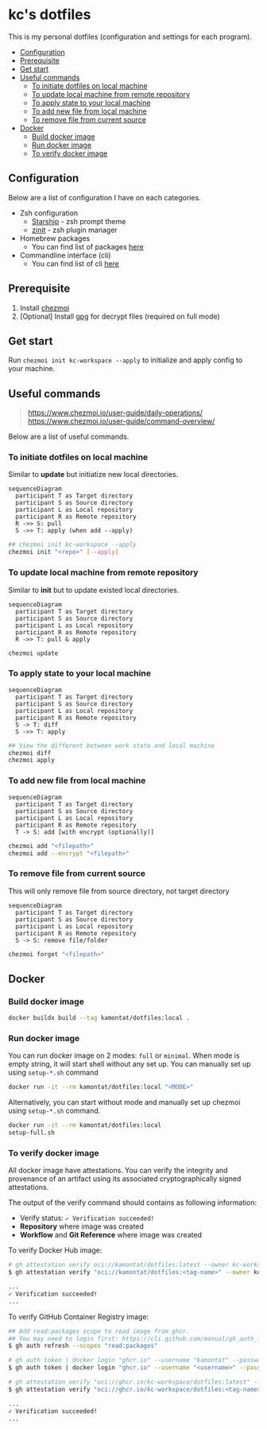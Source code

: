 # kc's dotfiles

This is my personal dotfiles (configuration and settings for each program).

- [Configuration](#configuration)
- [Prerequisite](#prerequisite)
- [Get start](#get-start)
- [Useful commands](#useful-commands)
  - [To initiate dotfiles on local machine](#to-initiate-dotfiles-on-local-machine)
  - [To update local machine from remote repository](#to-update-local-machine-from-remote-repository)
  - [To apply state to your local machine](#to-apply-state-to-your-local-machine)
  - [To add new file from local machine](#to-add-new-file-from-local-machine)
  - [To remove file from current source](#to-remove-file-from-current-source)
- [Docker](#docker)
  - [Build docker image](#build-docker-image)
  - [Run docker image](#run-docker-image)
  - [To verify docker image](#to-verify-docker-image)

## Configuration

Below are a list of configuration I have on each categories.

- Zsh configuration
  - [Starship][starship-url] - zsh prompt theme
  - [zinit][zinit-url] - zsh plugin manager
- Homebrew packages
  - You can find list of packages [here][brew-packages-path]
- Commandline interface (cli)
  - You can find list of cli [here][cli-tools-path]

[starship-url]: https://starship.rs
[zinit-url]: https://github.com/zdharma-continuum/zinit

[brew-packages-path]: ./home/.chezmoidata/package.yaml
[cli-tools-path]: ./home/dot_tool-versions

## Prerequisite

1. Install [chezmoi][chezmoi-url]
2. [Optional] Install [gpg][gpg-url] for decrypt files (required on full mode)

[chezmoi-url]: https://www.chezmoi.io/install
[gpg-url]: https://www.gnupg.org

## Get start

Run `chezmoi init kc-workspace --apply` to initialize and apply config to your machine.

## Useful commands

> https://www.chezmoi.io/user-guide/daily-operations/
> https://www.chezmoi.io/user-guide/command-overview/

Below are a list of useful commands.

### To initiate dotfiles on local machine

Similar to **update** but initiatize new local directories.

```mermaid
sequenceDiagram
  participant T as Target directory
  participant S as Source directory
  participant L as Local repository
  participant R as Remote repository
  R ->> S: pull
  S ->> T: apply (when add --apply)
```

```bash
## chezmoi init kc-workspace --apply
chezmoi init "<repo>" [--apply]
```

### To update local machine from remote repository

Similar to **init** but to update existed local directories.

```mermaid
sequenceDiagram
  participant T as Target directory
  participant S as Source directory
  participant L as Local repository
  participant R as Remote repository
  R ->> T: pull & apply
```

```bash
chezmoi update
```

### To apply state to your local machine

```mermaid
sequenceDiagram
  participant T as Target directory
  participant S as Source directory
  participant L as Local repository
  participant R as Remote repository
  S -> T: diff
  S ->> T: apply
```

```bash
## View the different between work state and local machine
chezmoi diff
chezmoi apply
```

### To add new file from local machine

```mermaid
sequenceDiagram
  participant T as Target directory
  participant S as Source directory
  participant L as Local repository
  participant R as Remote repository
  T -> S: add [with encrypt (optionally)]
```

```bash
chezmoi add "<filepath>"
chezmoi add --encrypt "<filepath>"
```

### To remove file from current source

This will only remove file from source directory, not target directory

```mermaid
sequenceDiagram
  participant T as Target directory
  participant S as Source directory
  participant L as Local repository
  participant R as Remote repository
  S -> S: remove file/folder
```

```bash
chezmoi forget "<filepath>"
```

## Docker

### Build docker image

```bash
docker buildx build --tag kamontat/dotfiles:local .
```

### Run docker image

You can run docker image on 2 modes: `full` or `minimal`.
When mode is empty string, it will start shell without any set up.
You can manually set up using `setup-*.sh` command

```bash
docker run -it --rm kamontat/dotfiles:local "<MODE>"
```

Alternatively, you can start without mode and manually set up chezmoi using `setup-*.sh` command.

```bash
docker run -it --rm kamontat/dotfiles:local
setup-full.sh
```

### To verify docker image

All docker image have attestations. You can verify the integrity and provenance
of an artifact using its associated cryptographically signed attestations.

The output of the verify command should contains as following information:

- Verify status: `✓ Verification succeeded!`
- **Repository** where image was created
- **Workflow** and **Git Reference** where image was created

To verify Docker Hub image:

```bash
# gh attestation verify oci://kamontat/dotfiles:latest --owner kc-workspace
$ gh attestation verify "oci://kamontat/dotfiles:<tag-name>" --owner kc-workspace

...
✓ Verification succeeded!
...
```

To verify GitHub Container Registry image:

```bash
## Add read:packages scope to read image from ghcr.
## You may need to login first: https://cli.github.com/manual/gh_auth_login
$ gh auth refresh --scopes "read:packages"

# gh auth token | docker login "ghcr.io" --username "kamontat" --password-stdin
$ gh auth token | docker login "ghcr.io" --username "<username>" --password-stdin

# gh attestation verify "oci://ghcr.io/kc-workspace/dotfiles:latest" --owner kc-workspace
$ gh attestation verify "oci://ghcr.io/kc-workspace/dotfiles:<tag-name>" --owner kc-workspace

...
✓ Verification succeeded!
...
```
